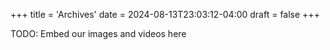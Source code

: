 +++
title = 'Archives'
date = 2024-08-13T23:03:12-04:00
draft = false
+++

TODO: Embed our images and videos here
